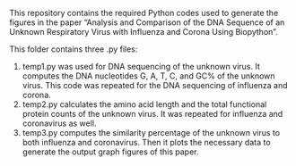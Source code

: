 This repository contains the required Python codes used to generate the figures in the paper “Analysis and Comparison of the DNA Sequence of an Unknown Respiratory Virus with Influenza and Corona Using Biopython”.

This folder contains three .py files:
1.	temp1.py was used for DNA sequencing of the unknown virus. It computes the DNA nucleotides G, A, T, C, and GC% of the unknown virus. This code was repeated for the DNA sequencing of influenza and corona.
2.	temp2.py calculates the amino acid length and the total functional protein counts of the unknown virus. It was repeated for influenza and coronavirus as well.
3.	temp3.py computes the similarity percentage of the unknown virus to both influenza and coronavirus. Then it plots the necessary data to generate the output graph figures of this paper.
